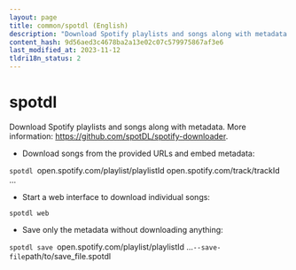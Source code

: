 ```yaml
---
layout: page
title: common/spotdl (English)
description: "Download Spotify playlists and songs along with metadata."
content_hash: 9d56aed3c4678ba2a13e02c07c579975867af3e6
last_modified_at: 2023-11-12
tldri18n_status: 2
---
```

# spotdl

Download Spotify playlists and songs along with metadata.
More information: <https://github.com/spotDL/spotify-downloader>.

- Download songs from the provided URLs and embed metadata:

`spotdl `<span class="tldr-var badge badge-pill bg-dark-lm bg-white-dm text-white-lm text-dark-dm font-weight-bold">open.spotify.com/playlist/playlistId open.spotify.com/track/trackId ...</span>

- Start a web interface to download individual songs:

`spotdl web`

- Save only the metadata without downloading anything:

`spotdl save `<span class="tldr-var badge badge-pill bg-dark-lm bg-white-dm text-white-lm text-dark-dm font-weight-bold">open.spotify.com/playlist/playlistId ...</span>` --save-file `<span class="tldr-var badge badge-pill bg-dark-lm bg-white-dm text-white-lm text-dark-dm font-weight-bold">path/to/save_file.spotdl</span>
